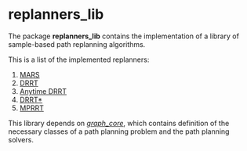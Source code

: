 # **replanners_lib**

The package **replanners_lib** contains the implementation of a library of sample-based path replanning algorithms.

 This is a list of the implemented replanners:

 1. [MARS](https://ieeexplore.ieee.org/document/10013661?source=authoralert)
 2. [DRRT](https://ieeexplore.ieee.org/document/1641879)
 3. [Anytime DRRT](https://ieeexplore.ieee.org/document/4209270)
 4. [DRRT*](https://ieeexplore.ieee.org/document/8122814)
 5. [MPRRT](https://ieeexplore.ieee.org/document/7027233)

This library depends on [*graph_core*](https://github.com/JRL-CARI-CNR-UNIBS/cari_motion_planning/tree/master/graph_core), which contains definition of the necessary classes of a path planning problem and the path planning solvers.
